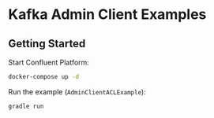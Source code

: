 # Kafka Admin Client Examples

## Getting Started

Start Confluent Platform:

```bash
docker-compose up -d
```

Run the example (`AdminClientACLExample`):

```bash
gradle run
```
